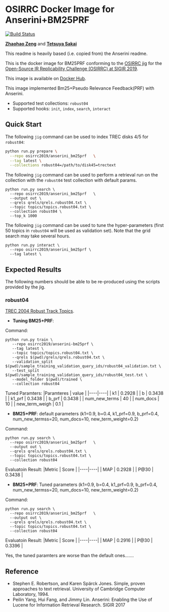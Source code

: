 
# OSIRRC Docker Image for Anserini+BM25PRF
[![Build Status](https://travis-ci.com/osirrc/anserini-bm25prf-docker.svg?branch=master)](https://travis-ci.com/osirrc/anserini-bm25prf-docker)

[**Zhaohao Zeng**](https://github.com/matthew-z) and [**Tetsuya Sakai**](https://github.com/tetsuyasakai) 

This readme is heavily based (i.e. copied from) the Anserini readme.

This is the docker image for BM25PRF conforming to the [OSIRRC jig](https://github.com/osirrc/jig/) for the [Open-Source IR Replicability Challenge (OSIRRC) at SIGIR 2019](https://osirrc.github.io/osirrc2019/).

This image is available on [Docker Hub](https://hub.docker.com/r/osirrc2019/anserini-bm25prf).
<!-- The [OSIRRC 2019 image library](https://github.com/osirrc/osirrc2019-library) contains a log of successful executions of this image. -->

This image implemented Bm25+Pseudo Relevance Feedback(PRF) with Anserini.

+ Supported test collections: `robust04`
+ Supported hooks: `init`, `index`, `search`, `interact`


## Quick Start

The following `jig` command can be used to index TREC disks 4/5 for `robust04`:

```bash
python run.py prepare \
  --repo osirrc2019/anserini_bm25prf   \
  --tag latest \
  --collections robust04=/path/to/disk45=trectext
```

The following `jig` command can be used to perform a retrieval run on the collection with the `robust04` test collection with default params.

```
python run.py search \
  --repo osirrc2019/anserini_bm25prf   \
  --output out \
  --qrels qrels/qrels.robust04.txt \
  --topic topics/topics.robust04.txt \
  --collection robust04 \ 
  --top_k 1000
```

The following `jig` command can be used to tune the hyper-parameters (first 50 topics in `robust04` will be used as validation set).
Note that the grid search may take several hours.
```
python run.py interact \
  --repo osirrc2019/anserini_bm25prf \
  --tag latest \
```


## Expected Results

The following numbers should be able to be re-produced using the scripts provided by the jig.

### robust04
[TREC 2004 Robust Track Topics](http://trec.nist.gov/data/robust/04.testset.gz).

+ **Tuning BM25+PRF**: 

Command:
```
python run.py train \
   --repo osirrc2019/anserini-bm25prf \
   --tag latest \
   --topic topics/topics.robust04.txt \
   --qrels $(pwd)/qrels/qrels.robust04.txt \
   --validation_split $(pwd)/sample_training_validation_query_ids/robust04_validation.txt \
   --test_split $(pwd)/sample_training_validation_query_ids/robust04_test.txt \
   --model_folder $(pwd)/trained \
   --collection robust04
```

Tuned Paramters:
|Paramteres | value |
|----|----|
| k1 |  0.2928 |
| b | 0.3438 |
| k1_prf | 0.3438 |
| b_prf | 0.3438 |
| num_new_terms | 40 |
| num_docs | 10 |
| new_term_weigh | 0.1 |



+ **BM25+PRF**: default parameters (k1=0.9, b=0.4, k1_prf=0.9, b_prf=0.4, num_new_termss=20, num_docs=10, new_term_weight=0.2)

Command:
```
python run.py search \
  --repo osirrc2019/anserini_bm25prf   \
  --output out \
  --qrels qrels/qrels.robust04.txt \
  --topic topics/topics.robust04.txt \
  --collection robust04 
```

Evaluatoin Result: 
|Metric | Score |
|----|----|
| MAP |  0.2928 |
| P@30 | 0.3438 |



+ **BM25+PRF**: Tuned parameters (k1=0.9, b=0.4, k1_prf=0.9, b_prf=0.4, num_new_termss=20, num_docs=10, new_term_weight=0.2)

Command:
```
python run.py search \
  --repo osirrc2019/anserini_bm25prf   \
  --output out \
  --qrels qrels/qrels.robust04.txt \
  --topic topics/topics.robust04.txt \
  --collection robust04 
```

Evaluatoin Result: 
|Metric | Score |
|----|----|
| MAP |  0.2916 |
| P@30 | 0.3396 |

Yes, the tuned paramters are worse than the default ones.......



## Reference

* Stephen E. Robertson, and Karen Spärck Jones. Simple, proven approaches to text retrieval. University of Cambridge Computer Laboratory, 1994.
* Peilin Yang, Hui Fang, and Jimmy Lin. Anserini: Enabling the Use of Lucene for Information Retrieval Research. SIGIR 2017
